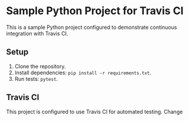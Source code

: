 
# Sample Python Project for Travis CI

This is a sample Python project configured to demonstrate continuous integration with Travis CI.

## Setup

1. Clone the repository.
2. Install dependencies: `pip install -r requirements.txt`.
3. Run tests: `pytest`.

## Travis CI

This project is configured to use Travis CI for automated testing.
Change
